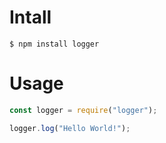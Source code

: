 # Intall

```console
$ npm install logger
```

# Usage

```js
const logger = require("logger");

logger.log("Hello World!");
```
